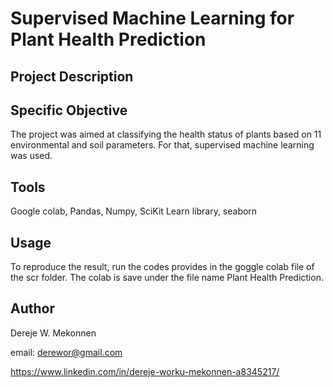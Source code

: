 # Supervised Machine Learning for Plant Health Prediction

## Project Description

## Specific Objective
The project was aimed at classifying the health status of plants based on 11 environmental and soil parameters. For that, 
supervised machine learning was used.

## Tools
Google colab, Pandas, Numpy, SciKit Learn library, seaborn

## Usage
To reproduce the result, run the codes provides in the goggle colab file of the scr folder. The colab is save under the file name Plant Health Prediction.

## Author
Dereje W. Mekonnen

email: derewor@gmail.com

https://www.linkedin.com/in/dereje-worku-mekonnen-a8345217/


